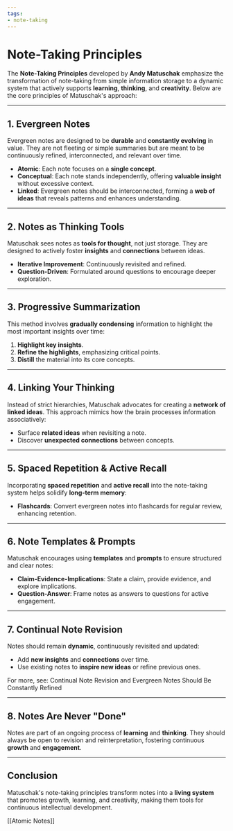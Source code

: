 ```yaml
---
tags:
- note-taking
---
```


# Note-Taking Principles

The **Note-Taking Principles** developed by **Andy Matuschak** emphasize the transformation of note-taking from simple information storage to a dynamic system that actively supports **learning**, **thinking**, and **creativity**. Below are the core principles of Matuschak's approach:

---

## 1. **Evergreen Notes**

Evergreen notes are designed to be **durable** and **constantly evolving** in value. They are not fleeting or simple summaries but are meant to be continuously refined, interconnected, and relevant over time.

- **Atomic**: Each note focuses on a **single concept**.
- **Conceptual**: Each note stands independently, offering **valuable insight** without excessive context.
- **Linked**: Evergreen notes should be interconnected, forming a **web of ideas** that reveals patterns and enhances understanding.

---

## 2. **Notes as Thinking Tools**

Matuschak sees notes as **tools for thought**, not just storage. They are designed to actively foster **insights** and **connections** between ideas.

- **Iterative Improvement**: Continuously revisited and refined.
- **Question-Driven**: Formulated around questions to encourage deeper exploration.

---

## 3. **Progressive Summarization**

This method involves **gradually condensing** information to highlight the most important insights over time:

1. **Highlight key insights**.
2. **Refine the highlights**, emphasizing critical points.
3. **Distill** the material into its core concepts.

---

## 4. **Linking Your Thinking**

Instead of strict hierarchies, Matuschak advocates for creating a **network of linked ideas**. This approach mimics how the brain processes information associatively:

- Surface **related ideas** when revisiting a note.
- Discover **unexpected connections** between concepts.

---

## 5. **Spaced Repetition & Active Recall**

Incorporating **spaced repetition** and **active recall** into the note-taking system helps solidify **long-term memory**:

- **Flashcards**: Convert evergreen notes into flashcards for regular review, enhancing retention.

---

## 6. **Note Templates & Prompts**

Matuschak encourages using **templates** and **prompts** to ensure structured and clear notes:

- **Claim-Evidence-Implications**: State a claim, provide evidence, and explore implications.
- **Question-Answer**: Frame notes as answers to questions for active engagement.

---

## 7. **Continual Note Revision**

Notes should remain **dynamic**, continuously revisited and updated:

- Add **new insights** and **connections** over time.
- Use existing notes to **inspire new ideas** or refine previous ones.

For more, see: Continual Note Revision and Evergreen Notes Should Be Constantly Refined

---

## 8. **Notes Are Never "Done"**

Notes are part of an ongoing process of **learning** and **thinking**. They should always be open to revision and reinterpretation, fostering continuous **growth** and **engagement**.

---

## Conclusion

Matuschak's note-taking principles transform notes into a **living system** that promotes growth, learning, and creativity, making them tools for continuous intellectual development.

[[Atomic Notes]]
